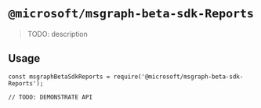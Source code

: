 # `@microsoft/msgraph-beta-sdk-Reports`

> TODO: description

## Usage

```
const msgraphBetaSdkReports = require('@microsoft/msgraph-beta-sdk-Reports');

// TODO: DEMONSTRATE API
```
